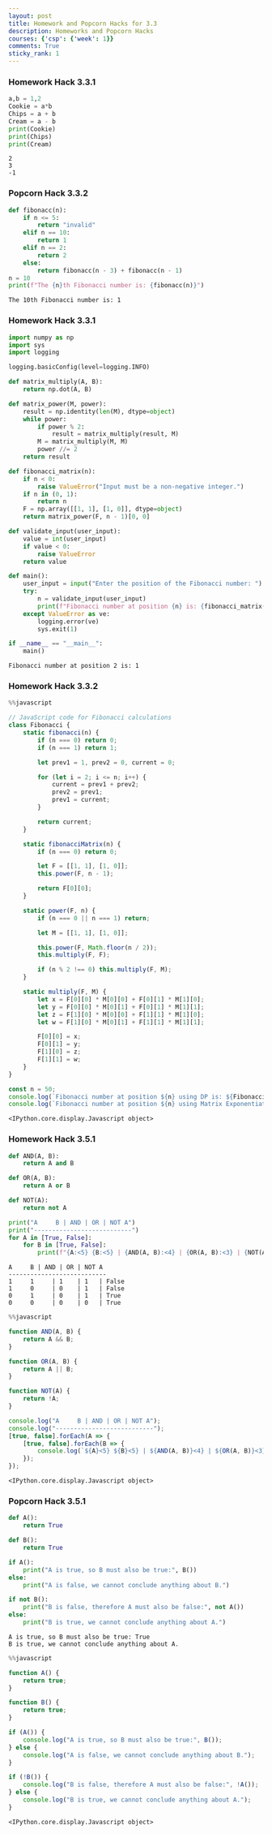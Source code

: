 ```yaml
---
layout: post
title: Homework and Popcorn Hacks for 3.3
description: Homeworks and Popcorn Hacks
courses: {'csp': {'week': 1}}
comments: True
sticky_rank: 1
---
```


### Homework Hack 3.3.1


```python
a,b = 1,2
Cookie = a*b
Chips = a + b
Cream = a - b
print(Cookie)
print(Chips)
print(Cream)

```

    2
    3
    -1


### Popcorn Hack 3.3.2


```python
def fibonacc(n):
    if n <= 5:
        return "invalid"
    elif n == 10:
        return 1
    elif n == 2:
        return 2
    else:
        return fibonacc(n - 3) + fibonacc(n - 1)
n = 10 
print(f"The {n}th Fibonacci number is: {fibonacc(n)}")
```

    The 10th Fibonacci number is: 1


### Homework Hack 3.3.1


```python
import numpy as np
import sys
import logging

logging.basicConfig(level=logging.INFO)

def matrix_multiply(A, B):
    return np.dot(A, B)

def matrix_power(M, power):
    result = np.identity(len(M), dtype=object)
    while power:
        if power % 2:
            result = matrix_multiply(result, M)
        M = matrix_multiply(M, M)
        power //= 2
    return result

def fibonacci_matrix(n):
    if n < 0:
        raise ValueError("Input must be a non-negative integer.")
    if n in (0, 1):
        return n
    F = np.array([[1, 1], [1, 0]], dtype=object)
    return matrix_power(F, n - 1)[0, 0]

def validate_input(user_input):
    value = int(user_input)
    if value < 0:
        raise ValueError
    return value

def main():
    user_input = input("Enter the position of the Fibonacci number: ")
    try:
        n = validate_input(user_input)
        print(f"Fibonacci number at position {n} is: {fibonacci_matrix(n)}")
    except ValueError as ve:
        logging.error(ve)
        sys.exit(1)

if __name__ == "__main__":
    main()

```

    Fibonacci number at position 2 is: 1


### Homework Hack 3.3.2


```javascript
%%javascript

// JavaScript code for Fibonacci calculations
class Fibonacci {
    static fibonacci(n) {
        if (n === 0) return 0;
        if (n === 1) return 1;

        let prev1 = 1, prev2 = 0, current = 0;

        for (let i = 2; i <= n; i++) {
            current = prev1 + prev2;
            prev2 = prev1;
            prev1 = current;
        }

        return current;
    }

    static fibonacciMatrix(n) {
        if (n === 0) return 0;

        let F = [[1, 1], [1, 0]];
        this.power(F, n - 1);

        return F[0][0];
    }

    static power(F, n) {
        if (n === 0 || n === 1) return;

        let M = [[1, 1], [1, 0]];

        this.power(F, Math.floor(n / 2));
        this.multiply(F, F);

        if (n % 2 !== 0) this.multiply(F, M);
    }

    static multiply(F, M) {
        let x = F[0][0] * M[0][0] + F[0][1] * M[1][0];
        let y = F[0][0] * M[0][1] + F[0][1] * M[1][1];
        let z = F[1][0] * M[0][0] + F[1][1] * M[1][0];
        let w = F[1][0] * M[0][1] + F[1][1] * M[1][1];

        F[0][0] = x;
        F[0][1] = y;
        F[1][0] = z;
        F[1][1] = w;
    }
}

const n = 50;
console.log(`Fibonacci number at position ${n} using DP is: ${Fibonacci.fibonacci(n)}`);
console.log(`Fibonacci number at position ${n} using Matrix Exponentiation is: ${Fibonacci.fibonacciMatrix(n)}`);

```


    <IPython.core.display.Javascript object>


### Homework Hack 3.5.1


```python
def AND(A, B):
    return A and B

def OR(A, B):
    return A or B

def NOT(A):
    return not A

print("A     B | AND | OR | NOT A")
print("---------------------------")
for A in [True, False]:
    for B in [True, False]:
        print(f"{A:<5} {B:<5} | {AND(A, B):<4} | {OR(A, B):<3} | {NOT(A)}")

```

    A     B | AND | OR | NOT A
    ---------------------------
    1     1     | 1    | 1   | False
    1     0     | 0    | 1   | False
    0     1     | 0    | 1   | True
    0     0     | 0    | 0   | True



```javascript
%%javascript

function AND(A, B) {
    return A && B;
}

function OR(A, B) {
    return A || B;
}

function NOT(A) {
    return !A;
}

console.log("A     B | AND | OR | NOT A");
console.log("---------------------------");
[true, false].forEach(A => {
    [true, false].forEach(B => {
        console.log(`${A}<5} ${B}<5} | ${AND(A, B)}<4} | ${OR(A, B)}<3} | ${NOT(A)}`);
    });
});

```


    <IPython.core.display.Javascript object>


### Popcorn Hack 3.5.1


```python
def A():
    return True

def B():
    return True

if A():
    print("A is true, so B must also be true:", B())
else:
    print("A is false, we cannot conclude anything about B.")

if not B():
    print("B is false, therefore A must also be false:", not A())
else:
    print("B is true, we cannot conclude anything about A.")

```

    A is true, so B must also be true: True
    B is true, we cannot conclude anything about A.



```javascript
%%javascript

function A() {
    return true;
}

function B() {
    return true;
}

if (A()) {
    console.log("A is true, so B must also be true:", B());
} else {
    console.log("A is false, we cannot conclude anything about B.");
}

if (!B()) {
    console.log("B is false, therefore A must also be false:", !A());
} else {
    console.log("B is true, we cannot conclude anything about A.");
}

```


    <IPython.core.display.Javascript object>

